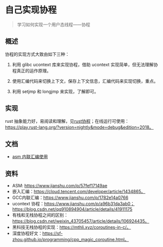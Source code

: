 # 自己实现协程

> 学习如何实现一个用户态线程——协程

## 概述

协程的实现方式大致由如下三种：

1. 利用 glibc ucontext 库来实现协程，借助 ucontext 实现简单，但无法理解协程真正的运作原理。

2. 使用汇编代码来切换上下文，保存上下文信息，汇编代码来实现切换，重点。

3. 利用 setjmp 和 longjmp 来实现，了解即可。

## 实现

rust 抽象能力好，易阅读和理解，见[rust协程](./rust/main.rs)；在线运行可使用：https://play.rust-lang.org/?version=nightly&mode=debug&edition=2018。

## 文档

* [asm 内联汇编使用](./docs/asm.md)

## 资料

* ASM: https://www.jianshu.com/p/57fef17149ae
* 嵌入汇编：https://cloud.tencent.com/developer/article/1434865。
* GCC内联汇编：https://www.jianshu.com/p/1782e14a0766
* ucontext 协程：https://www.jianshu.com/p/a96b31da3ab0；https://blog.csdn.net/qq910894904/article/details/41911175
* 有栈和无栈协程之间的区别：https://blog.csdn.net/weixin_43705457/article/details/106924435。
* 黑科技无栈协程的实现：https://mthli.xyz/coroutines-in-c/。
* 深度协程好文：https://sf-zhou.github.io/programming/cpp_magic_coroutine.html。
